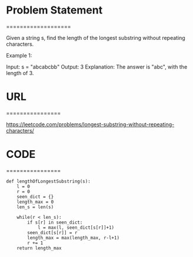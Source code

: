 

# Problem Statement
===================

Given a string s, find the length of the longest substring without repeating characters.

 

Example 1:

Input: s = "abcabcbb"
Output: 3
Explanation: The answer is "abc", with the length of 3.

# URL
================

https://leetcode.com/problems/longest-substring-without-repeating-characters/

# CODE
================

```
def lengthOfLongestSubstring(s):
    l = 0
    r = 0
    seen_dict = {}
    length_max = 0
    len_s = len(s)
    
    while(r < len_s):
        if s[r] in seen_dict:
            l = max(l, seen_dict[s[r]]+1)
        seen_dict[s[r]] = r
        length_max = max(length_max, r-l+1)
        r += 1
    return length_max
```